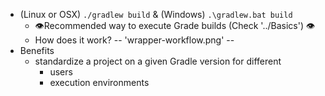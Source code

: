 * (Linux or OSX) `./gradlew build` & (Windows) `.\gradlew.bat build`
  * 👁️Recommended way to execute Grade builds (Check '../Basics') 👁️
  * How does it work?  -- 'wrapper-workflow.png' --
* Benefits
  * standardize a project on a given Gradle version for different
    * users
    * execution environments
